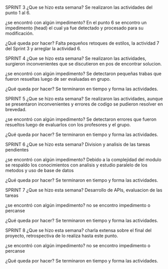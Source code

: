SPRINT 3
¿Que se hizo esta semana?
Se realizaron las actividades del punto 1 al 6.

¿se encontró con algún impedimento?
En el punto 6 se encontro un impedimento (head) el cual ya fue detectado y procesado para su modificación.

¿Qué queda por hacer?
Falta pequeños retoques de estilos, la actividad 7 del Sprint 3 y arreglar la actividad 6. 

SPRINT 4
¿Que se hizo esta semana?
Se realizaron las actividades, surgieron inconvenientes que se discutieron en pos de encontrar solucion.

¿se encontró con algún impedimento?
Se detectaron pequeñas trabas que fueron resueltas luego de ser evaluadas en grupo.

¿Qué queda por hacer?
Se terminaron en tiempo y forma las actividades.

SPRINT 5
¿Que se hizo esta semana?
Se realizaron las actividades, aunque se presentaron inconvenientes y errores de codigo se pudieron resolver en brevedad.

¿se encontró con algún impedimento?
Se detectaron errores que fueron resueltos luego de evaluarlos con los profesores y el grupo.

¿Qué queda por hacer?
Se terminaron en tiempo y forma las actividades.

SPRINT 6
¿Que se hizo esta semana?
Division y analisis de las tareas pendientes

¿se encontró con algún impedimento?
Debido a la complejidad del modulo se respaldo los conocimientos con analisis y estudio paralelo de los metodos y uso de base de datos

¿Qué queda por hacer?
Se terminaron en tiempo y forma las actividades.

SPRINT 7
¿Que se hizo esta semana?
Desarrollo de APIs, evaluacion de las tareas

¿se encontró con algún impedimento?
no se encontro impedimento o percanse

¿Qué queda por hacer?
Se terminaron en tiempo y forma las actividades.

SPRINT 8
¿Que se hizo esta semana?
charla extensa sobre el final del proyecto, retrospectiva de lo realiza hasta este punto.

¿se encontró con algún impedimento?
no se encontro impedimento o percanse

¿Qué queda por hacer?
Se terminaron en tiempo y forma las actividades.
